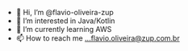 - 👋 Hi, I’m @flavio-oliveira-zup
- 👀 I’m interested in Java/Kotlin
- 🌱 I’m currently learning AWS
- 📫 How to reach me ...flavio.oliveira@zup.com.br

